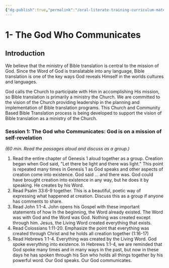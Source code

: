 ```yaml
---
{"dg-publish":true,"permalink":"/oral-literate-training-curriculum-materials/5x5-training-curriculum/the-god-who-communicates/1-the-god-who-communicates/"}
---
```



# 1- The God Who Communicates

## Introduction

We believe that the ministry of Bible translation is central to the mission of God. Since the Word of God is translatable into any language, Bible translation is one of the key ways God reveals Himself in the worlds cultures and languages.

God calls the Church to participate with Him in accomplishing His mission, so Bible translation is primarily a ministry the Church. We are committed to the vision of the Church providing leadership in the planning and implementation of Bible translation programs. This Church and Community Based Bible Translation process is being developed to support the vision of Bible translation as a ministry of the Church. 

### **Session 1: The God who Communicates:** God is on a mission of self-revelation   

*(60 min. Read the passages aloud and discuss as a group.)*

1. Read the entire chapter of Genesis 1 aloud together as a group. Creation began when God said, "Let there be light and there was light." This point is repeated many times in Genesis 1 as God speaks and other aspects of creation come into existence. God said ... and there was. God could have brought creation into existence in any way, but he does it by speaking. He creates by his Word. 
2. Read Psalm 33:6-9 together. This is a beautiful, poetic way of expressing what happened at creation. Discuss this as a group if anyone has comments to share. 
3. Read John 1:1-4. John opens his Gospel with these important statements of how In the beginning, the Word already existed. The Word was with God and the Word was God. Nothing was created except through him. Jesus, the Living Word created everything that exists. 
4. Read Colossians 1:11-20. Emphasize the point that everything was created through Christ and he holds all creation together (1:16-17) 
5. Read Hebrews 1:1-4. Everything was created by the Living Word. God spoke everything into existence. In Hebrews 1:1-4, we are reminded that God spoke many times and in many ways in the past, but now in these days he has spoken through his Son who holds all things together by his powerful word. Our God speaks. Our God communicates. 